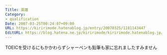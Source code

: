 ```yaml
---
Title: 英雄
Category:
- qualification
Date: 2007-03-25T00:24:07+09:00
URL: https://kiririmode.hatenablog.jp/entry/20070325/1181143447
EditURL: https://blog.hatena.ne.jp/kiririmode/kiririmode.hatenablog.jp/atom/entry/8454420450078217476
---
```



TOEICを受けるにもかかわらずシャーペンも鉛筆も家に忘れましたすみません 
